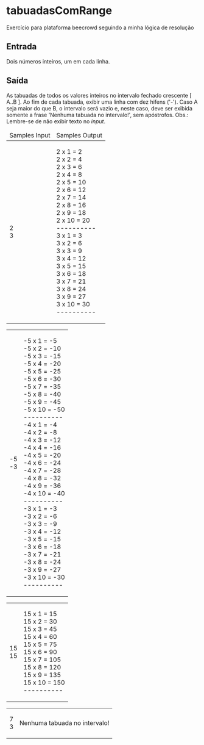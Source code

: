# tabuadasComRange
Exercício para plataforma beecrowd seguindo a minha lógica de resolução

<h2>Entrada</h2>
<p>Dois números inteiros, um em cada linha.</p>

<h2>Saída</h2>
<p>As tabuadas de todos os valores inteiros no intervalo fechado crescente [ A..B ]. Ao fim de cada tabuada, exibir uma linha com dez hifens ('-'). Caso A seja maior do que B, o intervalo será vazio e, neste caso, deve ser exibida somente a frase 'Nenhuma tabuada no intervalo!', sem apóstrofos. Obs.: Lembre-se de não exibir texto no <i>input</i>.</p>

<table><thead><tr><td>Samples Input</td><td>Samples Output</td></tr></thead><tbody><tr>
<td class="division"><p>2<br>
3<br>
</p></td>
<td><p>2 x 1 = 2<br>
2 x 2 = 4<br>
2 x 3 = 6<br>
2 x 4 = 8<br>
2 x 5 = 10<br>
2 x 6 = 12<br>
2 x 7 = 14<br>
2 x 8 = 16<br>
2 x 9 = 18<br>
2 x 10 = 20<br>
----------<br>
3 x 1 = 3<br>
3 x 2 = 6<br>
3 x 3 = 9<br>
3 x 4 = 12<br>
3 x 5 = 15<br>
3 x 6 = 18<br>
3 x 7 = 21<br>
3 x 8 = 24<br>
3 x 9 = 27<br>
3 x 10 = 30<br>
----------<br>
</p></td></tr></tbody></table>

<table>
<thead>
</thead>
<tbody>
<tr>
<td>
<p>
-5<br>
-3<br>
 </p>
</td>
<td>
<p>
-5 x 1 = -5<br>
-5 x 2 = -10<br>
-5 x 3 = -15<br>
-5 x 4 = -20<br>
-5 x 5 = -25<br>
-5 x 6 = -30<br>
-5 x 7 = -35<br>
-5 x 8 = -40<br>
-5 x 9 = -45<br>
-5 x 10 = -50<br>
----------<br>
-4 x 1 = -4<br>
-4 x 2 = -8<br>
-4 x 3 = -12<br>
-4 x 4 = -16<br>
-4 x 5 = -20<br>
-4 x 6 = -24<br>
-4 x 7 = -28<br>
-4 x 8 = -32<br>
-4 x 9 = -36<br>
-4 x 10 = -40<br>
----------<br>
-3 x 1 = -3<br>
-3 x 2 = -6<br>
-3 x 3 = -9<br>
-3 x 4 = -12<br>
-3 x 5 = -15<br>
-3 x 6 = -18<br>
-3 x 7 = -21<br>
-3 x 8 = -24<br>
-3 x 9 = -27<br>
-3 x 10 = -30<br>
----------<br>
</p>
</td>
</tr>
</tbody>
</table>

<table>
<thead>
</thead>
<tbody>
<tr>
<td>
<p>
15<br>
15<br>
</p>
</td>
<td>
<p>
15 x 1 = 15<br>
15 x 2 = 30<br>
15 x 3 = 45<br>
15 x 4 = 60<br>
15 x 5 = 75<br>
15 x 6 = 90<br>
15 x 7 = 105<br>
15 x 8 = 120<br>
15 x 9 = 135<br>
15 x 10 = 150<br>
----------<br>
</p>
</td>
</tr>
</tbody>
</table>

<table>
<thead>
</thead>
<tbody>
<tr>
<td class="division">
<p>
7<br>
3<br>
</p>
</td>
<td>
<p>
Nenhuma tabuada no intervalo!<br>
</p>
</td>
</tr>
</tbody>
</table>
